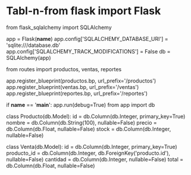 # Tabl-n-from flask import Flask
from flask_sqlalchemy import SQLAlchemy

app = Flask(__name__)
app.config['SQLALCHEMY_DATABASE_URI'] = 'sqlite:///database.db'
app.config['SQLALCHEMY_TRACK_MODIFICATIONS'] = False
db = SQLAlchemy(app)

from routes import productos, ventas, reportes

app.register_blueprint(productos.bp, url_prefix='/productos')
app.register_blueprint(ventas.bp, url_prefix='/ventas')
app.register_blueprint(reportes.bp, url_prefix='/reportes')

if __name__ == '__main__':
    app.run(debug=True)
from app import db

class Producto(db.Model):
    id = db.Column(db.Integer, primary_key=True)
    nombre = db.Column(db.String(100), nullable=False)
    precio = db.Column(db.Float, nullable=False)
    stock = db.Column(db.Integer, nullable=False)

class Venta(db.Model):
    id = db.Column(db.Integer, primary_key=True)
    producto_id = db.Column(db.Integer, db.ForeignKey('producto.id'), nullable=False)
    cantidad = db.Column(db.Integer, nullable=False)
    total = db.Column(db.Float, nullable=False)
